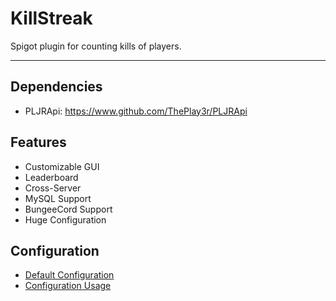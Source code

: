 # KillStreak
Spigot plugin for counting kills of players.

----

## Dependencies
- PLJRApi: https://www.github.com/ThePlay3r/PLJRApi

## Features
- Customizable GUI
- Leaderboard
- Cross-Server
- MySQL Support
- BungeeCord Support
- Huge Configuration

## Configuration
- [Default Configuration](https://github.com/ThePlay3r/KillStreak/blob/master/src/main/resources/config.yml)
- [Configuration Usage](https://github.com/ThePlay3r/PLJRApi/wiki#configuration)